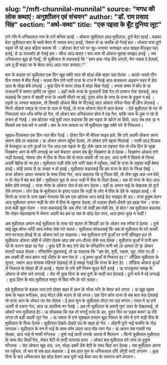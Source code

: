 slug: "/mft-chunnilal-munnilal"
source: "मगध की लोक कथाएं : अनुशाीलन एवं संचयन"
author: "डॉ. राम प्रसाद सिंह"
section: "अर्थ-कथा"
title: "एक पइसा के बूँट दुनिया लूट"
---
एगो गाँव में धनिकलाल नाम के एगो बनिया हलई । ओकरा चुन्नीलाल आउ मुन्नीलाल, दूगो बेटा हलई। बड़का बेटा चुन्नीलाल बाप के साथे बेपार में जायल करऽ हलई, जेकरा से ऊ चलाँक हो गेलई हल। ओकरा पास दूगो पइसा भी रहे आउ बढ़िया बसतर भी । छोटका बेटा घरे पर घूर-जनावर चरावइत आउ खाइत पीअइत रहऽ हलई, से ऊ लजकोर हो गेलई हल - सीधा आउ सपाट ! बाप-माय भी ओकरा मूरुख समझऽ हलई । जब धनिकलाल बूढ़ा हो गेलई, तो चुन्नीलाल से कहलकई कि ''हमर हाथ-गोड़ कँपे लगलो, नैन जबाब दे देलको, अब तूं ही बाहर जा के बेपार करऽ आउ नफा कमावऽ !'’ 

बाप के कहला पर चुन्नीलाल एक दिन खूब सबेरे सात सौ घोड़ा लेके बाहर चल देलक । चलते-चलते तीन दिन रास्ता में बीत गेलई। चउथा दिन एगो भारी राजा के राज में गेलई आउ कलकत्ता अइसन सहर में डेरा डाल के घोड़ा बेचे लगलई । कुछ दिन में सत्तर लाख में घोड़ा बिक गेलई । रुपया कमर में बाँध के ऊ राजधानी में समान खरीदे ला जुमल । उहाँ जाके राजा के फुलवारी देखे गेल तो दरबान रोक देलकई, आउ कहकई कि एकरा में खाली राजा के अदमी भीतरे जा हई, दूसर कोय के जाय के राजा के हुकुम न हई । तइयो ऊ जायल चाहलक, तो सिपाही ओकरा मिल के पीटकई आउ ओकरा रोपेया-पैसा भी छीन लेलकई । फिनो ओकरा पकड़ के राजा के पास ले गेलई, तो राजा ओकरा जेल में डाल देलक । ऐन्ने चुन्नीलाल के घर से निकलला चार-पाँच बरीस हो गेल, तो ओकर बाप धनिकलाल सोच में पड़ गेल, बाकि जाय के हुबा न रहे से लचार हो गेलई । तब छोटका भाई मुन्नी लाल कहलक कि हम भइया के खोजे जा हियो, आउ जब तक ऊ न मिलतो तब तक घरे न अयबो। बाप के मना कयला पर भी मुन्नीलाल खूब सबेरे घरे से निकलल।

भूखल-पिआसल एक दिन-रात बीत गेलई । दोसर दिन भी बीतल जाइत हले, कि एगो अदमी ओकरा अपन समान ढोबे ला कहलक। ऊ ओकर समान पहुँचा देलक, तो ओकर एगो पइसा मिललई । गरमी आउ पिआस से बेआकुल ऊ एगो कुआँ पर गेल आउ एक पइसा के बूँट लेके खाय ला तइयार भेल तो पाँच दिन के भूखा भिखमंगा आन के माँगे लगलई का करे बेचारा! अप्पन सब बूँट भिखमंगा के दे देलक। भिखमंगा ओकरा एगो जड़ी देलकई, जेकरा लोर में पीस के पिला देवे से मरल अदमी जी जा हल, आउ पानी में पिलावे से जिन्दा अदमी बेहोस हो जा हल। 
मुन्नीलाल जड़ी लेके एगो भारी सहर में पहुँचल, जहाँ के राजा के लइका बड़ी बेमार हलई। कोई उपाय से ऊ अच्छा न हो हलई। मुन्नीलाल कहलकई कि हम राजा के बेटा के जिआ देबई । राजा ओकरा आदर-सत्कार के साथ लिया गेल, आउ कहलक कि तूं जिआ देवें, तो तोरा खूब अन्न-धन देवो, न तो जेल में बंद कर देवो। मुन्नीलाल भूल से आधा जड़ी में पीस के पिला देलक। अब तो राजा के बेटा आउ बेचैन होवे लगलई । राजा गोसा के ओकरा जेल में बंद कर देलक। उहाँ ऊ अप्पन भाई के देखलक तो दूनो रोवे लगलन। लोर देख के मुन्नीलाल के इयाद पड़ल कि जड़ी के लोर में पीस के देवे के चाहइत हलई। से फिनो ऊ राजा के पास खबर भेजलक कि हम एक खोराक आउ दवाई देल चाहइत ही अऽ। राजा हुकुम देलन आउ मुन्नीलाल अप्पन जड़ी के लोर में पीस के खुराक देलक, तो लड़का हँसते-हँसते उठ खड़ा भेल । राजा-प्रजा बड़ी खुस भेलन । राजा कहलकई कि अब तोरा जो चाहीं हम वोही देव, से बोल ! तब मुन्नीलाल कहलक कि तोहर जेहलखाना में जेतना अदमी बंद हथ ऊ सब के छोड़ देल जाय, आउ हमरा कुछ न चाहीं !
 
अब मुन्नीलाल अप्पन भाई चुन्नीलाल के साथ घरे चलल तो सिपाही डर के ओकर सब रुपैया दे देलक । दूनो भाई खूब सोना-चाँदी आउ रुपेया लेके घरे चलल। चुन्नीलाल सोचलकई कि अब तो मुन्नीलाल के घरे काफी मान मरजादा होतई से ऊ ओकरा मारे ला चाहलक। जब मुन्नीलाल एगो कुआँ पर पानी खींचइत हल तो चुन्नीलाल ओकरा ओही में धँसोर देलक आउ सब धन-दौलत लेके चल देलक। मुन्नीलाल कुआँ में पानी कम रहे के कारन खड़ा रह गेल । कुछ देरी के बाद एगो सेठ के पनिहारिन पानी भरे ला आयल तो ऊ ओकर बालटी पकड़ लेलक। पनिहारिन पूछलकई, तो ऊ कहलक कि ''हम देव, मुनी, राक्षस, भूत, परेत नऽ ही । हम अदमी ही आउ हमरा भाई धँसोर के भाग गेल हे । तूं हमरा कुआँ से निकाल दऽ !'' लौंड़िया मुन्नीलाल के सुन्दर, जवान आउ पोसाक पहिनले देखकई तो ई समझ गेलई कि राजा के बेटा हेऽ । लौंडिया ओकरा कुआँ से निकाल के सेठवा ही ले अलई। सेठवा के एगो परी नियन सुन्नर बेटी हलई । ऊ राजकुमार समझ के ओकरा से परेम करे लगलई । सेठ भी कुछ दिना के बाद दूनो के सादी कर देलकई। दूनो मजे में रहे लगलई । कुछ दिना के बाद मुन्नीलाल ससुर से विदा माँग के घरे चलल।

एन्ने मुन्नीलाल के बड़का भाय एगो दोसर सहर में आन के गाँजा-भाँग के बेपार करे लगल । ऊ खूब पइसा कमा के महल बनौलक, आउ मोटर लेके मउज से रहे लगल। एक दिन कोय राजा से सब बात कह देलकई तो राजा आन के ओकर घर घेर लेलक। ई हाल सुन के चुन्नीलाल मोटर पर उड़ भागल। रस्ता में ऊ एगो अदमी से टकरा गेल, आउ ऊ अदमिया मर गेलई । अब तो चुन्नीलाल के हवासे गुम! उतर के देखलकई, तो ओकरे भाय मुन्नीलाल हेऽ। ऊ सोचलक कि एक तो भगलूँ राजा के डर, दूसर सिर पर पड़ल बजर! ऊ रोवे लगल तो बड़ी अदमी जुट गेल । ऊ जमात से एगो सुक्खल ठनठन बूढ़ा निकल के लोर में एगो जड़ी पीस के मुन्नीलाल के पिआ देलक। मुन्नीलाल देखते-देखते उठ के खड़ा हो गेल । ओहनी दूनो भाई फकीर के गोड़ लगलक। चुन्नीलाल के मन में भाई के साथ परेम उठल आउ मोह जाग गेल। ऊ अप्पन सब गलती गछ लेलक, आउ भाई से माफी माँगलक । दूनो भाई छाती लगाके आपस में मिललन । फिनो चुन्नीलाल मुन्नीलाल के साथ सेठ किहाँ गेल, जेकर बेटी से सादी करलक हलऽ । ओकर बाद मुन्नीलाल घरे जाय ला हुकुम माँगलक । सेठ ओकरा खूब अन्न, धन, घोड़ा-हाथी देके बेटी के साथ बिदा कर देलक। जब मुन्नीलाल अपना घर पहुँचल, तो बाप से सब हाल कहलक। ई सब हाल सुन के धनिकलाल दाँते अँगुरी काटे लगलन । कुछ दिना के बाद धनिकलाल देह छोड़ देलन आउ दूनो भाई बेपार कर के रामराज करे लगलन। 